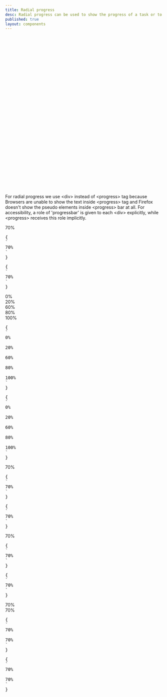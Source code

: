 ```yaml
---
title: Radial progress
desc: Radial progress can be used to show the progress of a task or to show the passing of time.
published: true
layout: components
---
```


<script>
  import Component from "@components/Component.svelte"
  import ClassTable from "@components/ClassTable.svelte"
  import Translate from "@components/Translate.svelte"
  import { prefix } from '$lib/stores';
  import { replace } from '$lib/actions';
</script>

<Translate text="Radial progress needs `--value` CSS variable to work.<br />To change the size, use `--size` CSS variable which has a default value of `4rem`.<br />To change the thickness, use `--thickness` CSS variable which is 10% of the size by default.<br />" />

<div class="alert alert-info text-sm mt-2">
  <svg xmlns="http://www.w3.org/2000/svg" fill="none" viewBox="0 0 24 24" class="stroke-info-content flex-shrink-0 w-6 h-6"><path stroke-linecap="round" stroke-linejoin="round" stroke-width="2" d="M13 16h-1v-4h-1m1-4h.01M21 12a9 9 0 11-18 0 9 9 0 0118 0z"></path></svg>
  For radial progress we use &lt;div&gt; instead of &lt;progress&gt; tag because Browsers are unable to show the text inside &lt;progress&gt; tag and Firefox doesn't show the pseudo elements inside &lt;progress&gt; bar at all.
  For accessibility, a role of 'progressbar' is given to each &lt;div&gt; explicitly, while 
  &lt;progress&gt; receives this role implicitly.
</div>

<ClassTable
data="{[
  { type:'component', class: 'radial-progress', desc: 'Shows a radial progress' },
]}"
/>

<Component title="Radial progress">
<div class="radial-progress" style="--value:70;" role="progressbar">70%</div>
<pre slot="html" use:replace={{ to: $prefix }}>{
`<div class="$$radial-progress" style="--value:70;" role="progressbar">70%</div>`
}</pre>
<pre slot="jsx" use:replace={{ to: $prefix }}>{
`<div className="$$radial-progress" style={{"--value":70}} role="progressbar">70%</div>`
}</pre>
</Component>

<Component title="Different values">
<div class="radial-progress" style="--value:0;" role="progressbar">0%</div>
<div class="radial-progress" style="--value:20;" role="progressbar">20%</div>
<div class="radial-progress" style="--value:60;" role="progressbar">60%</div>
<div class="radial-progress" style="--value:80;" role="progressbar">80%</div>
<div class="radial-progress" style="--value:100;" role="progressbar">100%</div>
<pre slot="html" use:replace={{ to: $prefix }}>{
`<div class="$$radial-progress" style="--value:0;" role="progressbar">0%</div>
<div class="$$radial-progress" style="--value:20;" role="progressbar">20%</div>
<div class="$$radial-progress" style="--value:60;" role="progressbar">60%</div>
<div class="$$radial-progress" style="--value:80;" role="progressbar">80%</div>
<div class="$$radial-progress" style="--value:100;" role="progressbar">100%</div>`
}</pre>
<pre slot="jsx" use:replace={{ to: $prefix }}>{
`<div className="$$radial-progress" style={{"--value":0}} role="progressbar">0%</div>
<div className="$$radial-progress" style={{"--value":20}} role="progressbar">20%</div>
<div className="$$radial-progress" style={{"--value":60}} role="progressbar">60%</div>
<div className="$$radial-progress" style={{"--value":80}} role="progressbar">80%</div>
<div className="$$radial-progress" style={{"--value":100}} role="progressbar">100%</div>`
}</pre>
</Component>

<Component title="Custom color">
<div class="radial-progress text-primary" style="--value:70;" role="progressbar">70%</div>
<pre slot="html" use:replace={{ to: $prefix }}>{
`<div class="$$radial-progress text-primary" style="--value:70;" role="progressbar">70%</div>`
}</pre>
<pre slot="jsx" use:replace={{ to: $prefix }}>{
`<div className="$$radial-progress text-primary" style={{"--value":70}} role="progressbar">70%</div>`
}</pre>
</Component>

<Component title="With background color and border">
<div class="radial-progress bg-primary text-primary-content border-4 border-primary" style="--value:70;" role="progressbar">70%</div>
<pre slot="html" use:replace={{ to: $prefix }}>{
`<div class="$$radial-progress bg-primary text-primary-content border-4 border-primary" style="--value:70;" role="progressbar">70%</div>`
}</pre>
<pre slot="jsx" use:replace={{ to: $prefix }}>{
`<div className="$$radial-progress bg-primary text-primary-content border-4 border-primary" style={{"--value":70}} role="progressbar">70%</div>`
}</pre>
</Component>

<Component title="Custom size and custom thickness">
<div class="radial-progress" style="--value:70; --size:12rem; --thickness: 2px;" role="progressbar">70%</div>
<div class="radial-progress" style="--value:70; --size:12rem; --thickness: 2rem;" role="progressbar">70%</div>
<pre slot="html" use:replace={{ to: $prefix }}>{
`<div class="$$radial-progress" style="--value:70; --size:12rem; --thickness: 2px;" role="progressbar">70%</div>
<div class="$$radial-progress" style="--value:70; --size:12rem; --thickness: 2rem;" role="progressbar">70%</div>`
}</pre>
<pre slot="jsx" use:replace={{ to: $prefix }}>{
`<div className="$$radial-progress" style={{ "--value": "70", "--size": "12rem", "--thickness": "2px" }} role="progressbar">70%</div>
<div className="$$radial-progress" style={{ "--value": "70", "--size": "12rem", "--thickness": "2rem" }} role="progressbar">70%</div>`
}</pre>
</Component>
